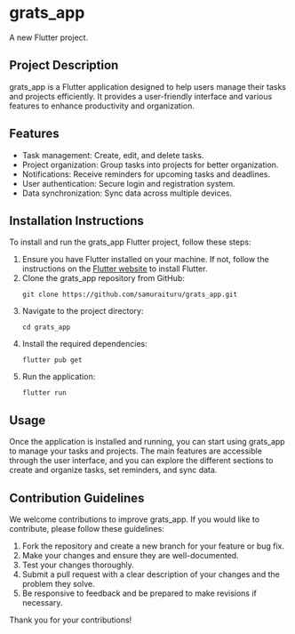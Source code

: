 # grats_app

A new Flutter project.

## Project Description

grats_app is a Flutter application designed to help users manage their tasks and projects efficiently. It provides a user-friendly interface and various features to enhance productivity and organization.

## Features

- Task management: Create, edit, and delete tasks.
- Project organization: Group tasks into projects for better organization.
- Notifications: Receive reminders for upcoming tasks and deadlines.
- User authentication: Secure login and registration system.
- Data synchronization: Sync data across multiple devices.

## Installation Instructions

To install and run the grats_app Flutter project, follow these steps:

1. Ensure you have Flutter installed on your machine. If not, follow the instructions on the [Flutter website](https://flutter.dev/docs/get-started/install) to install Flutter.
2. Clone the grats_app repository from GitHub:
   ```
   git clone https://github.com/samuraituru/grats_app.git
   ```
3. Navigate to the project directory:
   ```
   cd grats_app
   ```
4. Install the required dependencies:
   ```
   flutter pub get
   ```
5. Run the application:
   ```
   flutter run
   ```

## Usage

Once the application is installed and running, you can start using grats_app to manage your tasks and projects. The main features are accessible through the user interface, and you can explore the different sections to create and organize tasks, set reminders, and sync data.

## Contribution Guidelines

We welcome contributions to improve grats_app. If you would like to contribute, please follow these guidelines:

1. Fork the repository and create a new branch for your feature or bug fix.
2. Make your changes and ensure they are well-documented.
3. Test your changes thoroughly.
4. Submit a pull request with a clear description of your changes and the problem they solve.
5. Be responsive to feedback and be prepared to make revisions if necessary.

Thank you for your contributions!

